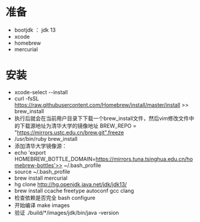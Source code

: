 # 准备
- bootjdk ： jdk 13
- xcode
- homebrew
- mercurial

# 安装
- xcode-select --install
- curl -fsSL https://raw.githubusercontent.com/Homebrew/install/master/install >> brew_install
- 执行后就会在当前用户目录下下载一个brew_install文件，然后vim修改文件中的下载源地址为清华大学的镜像地址 BREW_REPO = "https://mirrors.ustc.edu.cn/brew.git".freeze
- /usr/bin/ruby brew_install
- 添加清华大学镜像源：
- echo 'export HOMEBREW_BOTTLE_DOMAIN=https://mirrors.tuna.tsinghua.edu.cn/homebrew-bottles'>>   ~/.bash_profile
- source ~/.bash_profile
- brew install mercurial
- hg clone http://hg.openjdk.java.net/jdk/jdk13/
- brew install ccache freetype autoconf gcc clang
- 检查依赖是否完全 bash configure
- 开始编译 make images
- 验证 ./build/*/images/jdk/bin/java -version
